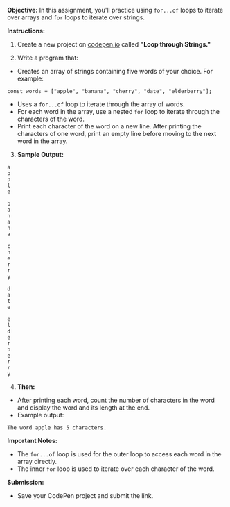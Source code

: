 **Objective:**
In this assignment, you'll practice using `for...of` loops to iterate over arrays and `for` loops to iterate over strings.

**Instructions:**

1. Create a new project on [codepen.io](https://codepen.io) called **"Loop through Strings."**

2. Write a program that:

  - Creates an array of strings containing five words of your choice. For example: 

```
const words = ["apple", "banana", "cherry", "date", "elderberry"];
```

  - Uses a `for...of` loop to iterate through the array of words.
  - For each word in the array, use a nested `for` loop to iterate through the characters of the word.
  - Print each character of the word on a new line. After printing the characters of one word, print an empty line before moving to the next word in the array.

3. **Sample Output:**

```
a
p
p
l
e

b
a
n
a
n
a

c
h
e
r
r
y

d
a
t
e

e
l
d
e
r
b
e
r
r
y
```

4. **Then:**

  - After printing each word, count the number of characters in the word and display the word and its length at the end.
  - Example output: 

```
The word apple has 5 characters.
```

**Important Notes:**

- The `for...of` loop is used for the outer loop to access each word in the array directly.
- The inner `for` loop is used to iterate over each character of the word.

**Submission:**

- Save your CodePen project and submit the link.
